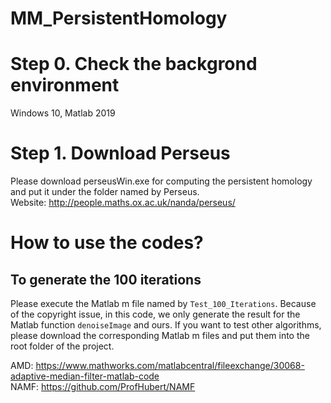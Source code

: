 # MM_PersistentHomology

# Step 0. Check the backgrond environment
Windows 10, Matlab 2019

# Step 1. Download Perseus
Please download perseusWin.exe for computing the persistent homology and put it under the folder named by Perseus.  
Website: http://people.maths.ox.ac.uk/nanda/perseus/

# How to use the codes?

## To generate the 100 iterations
Please execute the Matlab m file named by ``Test_100_Iterations``. Because of the copyright issue, in this code, we only generate the result for the Matlab function ``denoiseImage`` and ours. If you want to test other algorithms, please download the corresponding Matlab m files and put them into the root folder of the project.

AMD:  https://www.mathworks.com/matlabcentral/fileexchange/30068-adaptive-median-filter-matlab-code  
NAMF: https://github.com/ProfHubert/NAMF  
